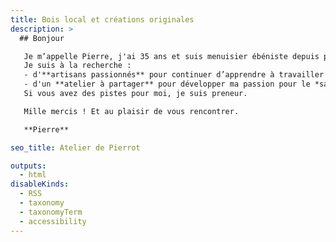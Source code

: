 ```yaml
---
title: Bois local et créations originales
description: >
  ## Bonjour

   Je m’appelle Pierre, j'ai 35 ans et suis menuisier ébéniste depuis peu.
   Je suis à la recherche :
   - d'**artisans passionnés** pour continuer d’apprendre à travailler le **bois massif** (escalier, portes, fenêtres, etc.)
   - d'un **atelier à partager** pour développer ma passion pour le *savoir-faire des charrons*.
   Si vous avez des pistes pour moi, je suis preneur.

   Mille mercis ! Et au plaisir de vous rencontrer.

   **Pierre**

seo_title: Atelier de Pierrot

outputs:
  - html
disableKinds:
  - RSS
  - taxonomy
  - taxonomyTerm
  - accessibility
---
```


